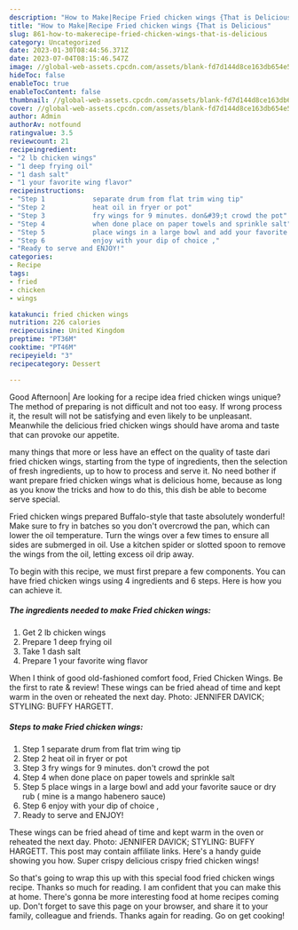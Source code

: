 ```yaml
---
description: "How to Make|Recipe Fried chicken wings {That is Delicious"
title: "How to Make|Recipe Fried chicken wings {That is Delicious"
slug: 861-how-to-makerecipe-fried-chicken-wings-that-is-delicious
category: Uncategorized
date: 2023-01-30T08:44:56.371Z
date: 2023-07-04T08:15:46.547Z
image: //global-web-assets.cpcdn.com/assets/blank-fd7d144d8ce163db654e5a02c40b08a2775adb7897d16e4062681dc7e1b2800f.png
hideToc: false
enableToc: true
enableTocContent: false
thumbnail: //global-web-assets.cpcdn.com/assets/blank-fd7d144d8ce163db654e5a02c40b08a2775adb7897d16e4062681dc7e1b2800f.png
cover: //global-web-assets.cpcdn.com/assets/blank-fd7d144d8ce163db654e5a02c40b08a2775adb7897d16e4062681dc7e1b2800f.png
author: Admin
authorAv: notfound
ratingvalue: 3.5
reviewcount: 21
recipeingredient:
- "2 lb chicken wings"
- "1 deep frying oil"
- "1 dash salt"
- "1 your favorite wing flavor"
recipeinstructions:
- "Step 1            separate drum from flat trim wing tip"
- "Step 2            heat oil in fryer or pot"
- "Step 3            fry wings for 9 minutes. don&#39;t crowd the pot"
- "Step 4            when done place on paper towels and sprinkle salt"
- "Step 5            place wings in a large bowl and add your favorite sauce or dry rub ( mine is a mango habenero sauce)"
- "Step 6            enjoy with your dip of choice ,"
- "Ready to serve and ENJOY!"
categories:
- Recipe
tags:
- fried
- chicken
- wings

katakunci: fried chicken wings 
nutrition: 226 calories
recipecuisine: United Kingdom
preptime: "PT36M"
cooktime: "PT46M"
recipeyield: "3"
recipecategory: Dessert

---
```



Good Afternoon| Are looking for a recipe idea fried chicken wings unique? The method of preparing is not difficult and not too easy. If wrong process it, the result will not be satisfying and even likely to be unpleasant. Meanwhile the delicious fried chicken wings should have aroma and taste that can provoke our appetite.






many things that more or less have an effect on the quality of taste dari fried chicken wings, starting from the type of ingredients, then the selection of fresh ingredients, up to how to process and serve it. No need bother if want prepare fried chicken wings what is delicious home, because as long as you know the tricks and how to do this, this dish be able to become serve special.


Fried chicken wings prepared Buffalo-style that taste absolutely wonderful! Make sure to fry in batches so you don&#39;t overcrowd the pan, which can lower the oil temperature. Turn the wings over a few times to ensure all sides are submerged in oil. Use a kitchen spider or slotted spoon to remove the wings from the oil, letting excess oil drip away.


To begin with this recipe, we must first prepare a few components. You can have fried chicken wings using 4 ingredients and 6 steps. Here is how you can achieve it.

<!--inarticleads1-->

##### The ingredients needed to make Fried chicken wings:

1. Get 2 lb chicken wings
1. Prepare 1 deep frying oil
1. Take 1 dash salt
1. Prepare 1 your favorite wing flavor


When I think of good old-fashioned comfort food, Fried Chicken Wings. Be the first to rate &amp; review! These wings can be fried ahead of time and kept warm in the oven or reheated the next day. Photo: JENNIFER DAVICK; STYLING: BUFFY HARGETT. 

<!--inarticleads2-->

##### Steps to make Fried chicken wings:

1. Step 1            separate drum from flat trim wing tip
1. Step 2            heat oil in fryer or pot
1. Step 3            fry wings for 9 minutes. don&#39;t crowd the pot
1. Step 4            when done place on paper towels and sprinkle salt
1. Step 5            place wings in a large bowl and add your favorite sauce or dry rub ( mine is a mango habenero sauce)
1. Step 6            enjoy with your dip of choice ,
1. Ready to serve and ENJOY!

These wings can be fried ahead of time and kept warm in the oven or reheated the next day. Photo: JENNIFER DAVICK; STYLING: BUFFY HARGETT. This post may contain affiliate links. Here&#39;s a handy guide showing you how. Super crispy delicious crispy fried chicken wings! 

So that's going to wrap this up with this special food fried chicken wings recipe. Thanks so much for reading. I am confident that you can make this at home. There's gonna be more interesting food at home recipes coming up. Don't forget to save this page on your browser, and share it to your family, colleague and friends. Thanks again for reading. Go on get cooking!
